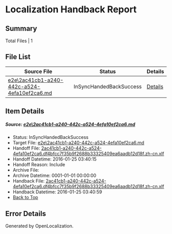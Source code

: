 # <a name='report-top'></a> Localization Handback Report

## Summary
 Total Files | 1

## File List
 Source File | Status | Details 
 ----------- | ------ | ------- 
 [e2e\2ac41cb1-a240-442c-a524-4efa10ef2ca6.md](https://github.com/OpenLocalizationTest/oltest/blob/892669ebcb16f57f534ad5139f893345bedbeb21/e2e/2ac41cb1-a240-442c-a524-4efa10ef2ca6.md) | InSyncHandedBackSuccess | [Details](#9d16018cec578f2632a95f5247fa87995fa00d301)

## Item Details
##### <a name='9d16018cec578f2632a95f5247fa87995fa00d301'></a> Source: [e2e\2ac41cb1-a240-442c-a524-4efa10ef2ca6.md](https://github.com/OpenLocalizationTest/oltest/blob/892669ebcb16f57f534ad5139f893345bedbeb21/e2e/2ac41cb1-a240-442c-a524-4efa10ef2ca6.md)
* Status: InSyncHandedBackSuccess
* Target File: [e2e\2ac41cb1-a240-442c-a524-4efa10ef2ca6.md](https://github.com/OpenLocalizationTestOrg/oltest.zh-cn/blob/3154a48d9451551b6b74fc81d10ac9e6dd6a748b/e2e/2ac41cb1-a240-442c-a524-4efa10ef2ca6.md)
* Handoff File: [2ac41cb1-a240-442c-a524-4efa10ef2ca6.df4bfcc7f35b9f2688b33325409ea6aadb12d18f.zh-cn.xlf](https://github.com/OpenLocalizationTestOrg/olhandoff/blob/e03e7813f3106b97904485f8b1d97b17aabad7bd/ol-handoff/OpenLocalizationTestOrg/oltest.zh-cn/qimu/2ac41cb1-a240-442c-a524-4efa10ef2ca6.df4bfcc7f35b9f2688b33325409ea6aadb12d18f.zh-cn.xlf)
* Handoff Datetime: 2016-01-25 03:40:15
* Handoff Reason: Include
* Archive File: 
* Archive Datetime: 0001-01-01 00:00:00
* Handback File: [2ac41cb1-a240-442c-a524-4efa10ef2ca6.df4bfcc7f35b9f2688b33325409ea6aadb12d18f.zh-cn.xlf](https://github.com/OpenLocalizationTestOrg/olhandback/blob/7a87f3570f3c7df75234a08c80dbd268cfa260a3/ol-handback/OpenLocalizationTestOrg/oltest.zh-cn/qimu/2ac41cb1-a240-442c-a524-4efa10ef2ca6.df4bfcc7f35b9f2688b33325409ea6aadb12d18f.zh-cn.xlf)
* Handback Datetime: 2016-01-25 03:40:59
* [Back to Top](#report-top)


## Error Details

Generated by OpenLocalization.
